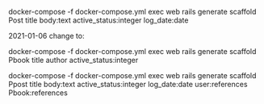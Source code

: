 

docker-compose  -f docker-compose.yml  exec web rails generate scaffold Post title body:text active_status:integer log_date:date 



2021-01-06
change to:


docker-compose  -f docker-compose.yml  exec web rails generate scaffold Pbook title author active_status:integer 

docker-compose  -f docker-compose.yml  exec web rails generate scaffold Ppost title body:text active_status:integer log_date:date user:references Pbook:references

